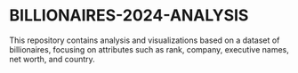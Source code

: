 # BILLIONAIRES-2024-ANALYSIS
 This repository contains analysis and visualizations based on a dataset of billionaires, focusing on attributes such as rank, company, executive names, net worth, and country.
